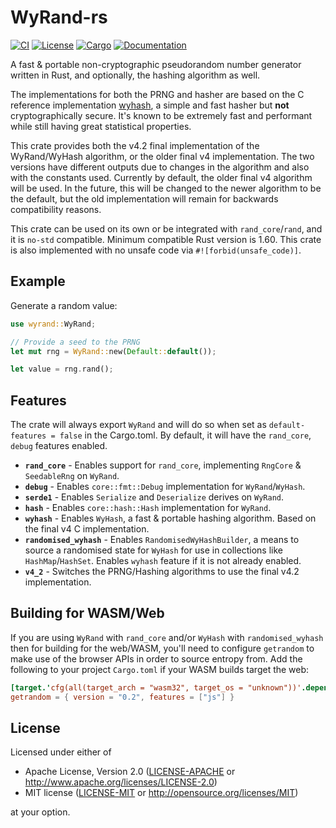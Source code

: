 # WyRand-rs

[![CI](https://github.com/Bluefinger/wyrand-rs/actions/workflows/ci.yml/badge.svg)](https://github.com/Bluefinger/wyrand-rs/actions/workflows/ci.yml)
[![License](https://img.shields.io/badge/license-Apache--2.0_OR_MIT-blue.svg)](https://github.com/Bluefinger/wyrand-rs)
[![Cargo](https://img.shields.io/crates/v/wyrand.svg)](https://crates.io/crates/wyrand)
[![Documentation](https://docs.rs/wyrand/badge.svg)](https://docs.rs/wyrand)

A fast & portable non-cryptographic pseudorandom number generator written in Rust, and optionally, the hashing algorithm as well.

The implementations for both the PRNG and hasher are based on the C reference implementation [wyhash](https://github.com/wangyi-fudan/wyhash), a simple and fast hasher but **not** cryptographically secure. It's known to be extremely fast and performant while still having great statistical properties.

This crate provides both the v4.2 final implementation of the WyRand/WyHash algorithm, or the older final v4 implementation. The two versions have different outputs due to changes in the algorithm and also with the constants used. Currently by default, the older final v4 algorithm will be used. In the future, this will be changed to the newer algorithm to be the default, but the old implementation will remain for backwards compatibility reasons.

This crate can be used on its own or be integrated with `rand_core`/`rand`, and it is `no-std` compatible. Minimum compatible Rust version is 1.60. This crate is also implemented with no unsafe code via `#![forbid(unsafe_code)]`.

## Example

Generate a random value:

```rust
use wyrand::WyRand;

// Provide a seed to the PRNG
let mut rng = WyRand::new(Default::default());

let value = rng.rand();
```

## Features

The crate will always export `WyRand` and will do so when set as `default-features = false` in the Cargo.toml. By default, it will have the `rand_core`, `debug` features enabled.

- **`rand_core`** - Enables support for `rand_core`, implementing `RngCore` & `SeedableRng` on `WyRand`.
- **`debug`** - Enables `core::fmt::Debug` implementation for `WyRand`/`WyHash`.
- **`serde1`** - Enables `Serialize` and `Deserialize` derives on `WyRand`.
- **`hash`** - Enables `core::hash::Hash` implementation for `WyRand`.
- **`wyhash`** - Enables `WyHash`, a fast & portable hashing algorithm. Based on the final v4 C implementation.
- **`randomised_wyhash`** - Enables `RandomisedWyHashBuilder`, a means to source a randomised state for `WyHash` for use in collections like `HashMap`/`HashSet`. Enables `wyhash` feature if it is not already enabled.
- **`v4_2`** - Switches the PRNG/Hashing algorithms to use the final v4.2 implementation.

## Building for WASM/Web

If you are using `WyRand` with `rand_core` and/or `WyHash` with `randomised_wyhash` then for building for the web/WASM, you'll need to configure `getrandom` to make use of the browser APIs in order to source entropy from. Add the following to your project `Cargo.toml` if your WASM builds target the web:

```toml
[target.'cfg(all(target_arch = "wasm32", target_os = "unknown"))'.dependencies]
getrandom = { version = "0.2", features = ["js"] }
```

## License

Licensed under either of

- Apache License, Version 2.0 ([LICENSE-APACHE](LICENSE-APACHE) or http://www.apache.org/licenses/LICENSE-2.0)
- MIT license ([LICENSE-MIT](LICENSE-MIT) or http://opensource.org/licenses/MIT)

at your option.
